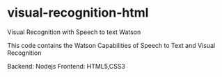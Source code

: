 # visual-recognition-html
Visual Recognition with Speech to text Watson

This code contains the Watson Capabilities of Speech to Text and Visual Recognition 

Backend: Nodejs
Frontend: HTML5,CSS3
